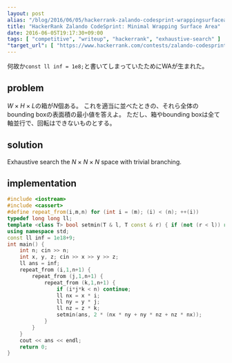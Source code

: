```yaml
---
layout: post
alias: "/blog/2016/06/05/hackerrank-zalando-codesprint-wrappingsurfacearea/"
title: "HackerRank Zalando CodeSprint: Minimal Wrapping Surface Area"
date: 2016-06-05T19:17:30+09:00
tags: [ "competitive", "writeup", "hackerrank", "exhaustive-search" ]
"target_url": [ "https://www.hackerrank.com/contests/zalando-codesprint/challenges/wrappingsurfacearea" ]
---
```


何故か`const ll inf = 1e8;`と書いてしまっていたためにWAが生まれた。

## problem

$W \times H \times L$の箱が$N$個ある。
これを適当に並べたときの、それら全体のbounding boxの表面積の最小値を答えよ。
ただし、箱やbounding boxは全て軸並行で、回転はできないものとする。

## solution

Exhaustive search the $N \times N \times N$ space with trivial branching.

## implementation

``` c++
#include <iostream>
#include <cassert>
#define repeat_from(i,m,n) for (int i = (m); (i) < (n); ++(i))
typedef long long ll;
template <class T> bool setmin(T & l, T const & r) { if (not (r < l)) return false; l = r; return true; }
using namespace std;
const ll inf = 1e18+9;
int main() {
    int n; cin >> n;
    int x, y, z; cin >> x >> y >> z;
    ll ans = inf;
    repeat_from (i,1,n+1) {
        repeat_from (j,1,n+1) {
            repeat_from (k,1,n+1) {
                if (i*j*k < n) continue;
                ll nx = x * i;
                ll ny = y * j;
                ll nz = z * k;
                setmin(ans, 2 * (nx * ny + ny * nz + nz * nx));
            }
        }
    }
    cout << ans << endl;
    return 0;
}
```
